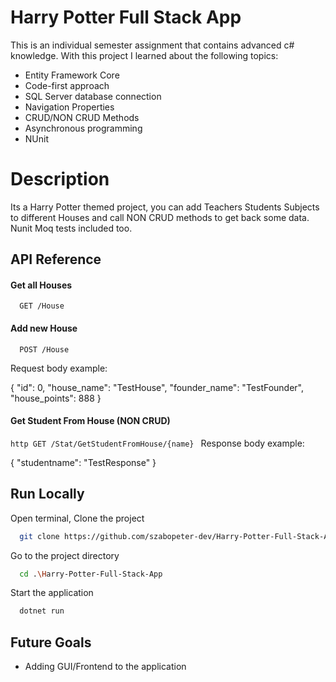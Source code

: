 
# Harry Potter Full Stack App

This is an individual semester assignment that contains advanced c# knowledge.
With this project I learned about the following topics:
- Entity Framework Core
- Code-first approach
- SQL Server database connection
- Navigation Properties
- CRUD/NON CRUD Methods
- Asynchronous programming
- NUnit

# Description

Its a Harry Potter themed project, you can add Teachers Students Subjects
to different Houses and call NON CRUD methods to get back some data. 
Nunit Moq tests included too.


## API Reference

#### Get all Houses

```http
  GET /House
```

#### Add new House

```http
  POST /House
```

Request body example:

{
  "id": 0,
  "house_name": "TestHouse",
  "founder_name": "TestFounder",
  "house_points": 888
}

#### Get Student From House (NON CRUD)

``http
  GET /Stat/GetStudentFromHouse/{name}
``
Response body example:

{
    "studentname": "TestResponse"
}

## Run Locally

Open terminal, 
Clone the project

```bash
  git clone https://github.com/szabopeter-dev/Harry-Potter-Full-Stack-App
```

Go to the project directory

```bash
  cd .\Harry-Potter-Full-Stack-App
```

Start the application

```bash
  dotnet run
```


## Future Goals

- Adding GUI/Frontend to the application

